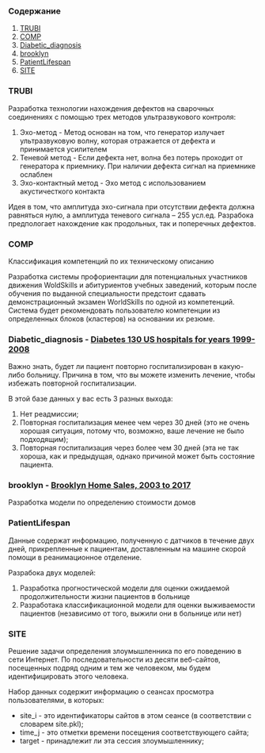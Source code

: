 ### Содержание
1. [TRUBI](#trubi)
2. [COMP](#comp)
3. [Diabetic_diagnosis](#db)
4. [brooklyn](#brooklyn)
5. [PatientLifespan](#pl)
6. [SITE](#site)

### TRUBI <div id='trubi'/>
Разработка технологии нахождения дефектов на сварочных соединениях с помощью трех методов ультразвукового контроля: 
1. Эхо-метод - Метод основан на том, что генератор излучает ультразвуковую волну, которая отражается от дефекта и принимается усилителем
2. Теневой метод - Если дефекта нет, волна без потерь проходит от генератора к приемнику. При наличии дефекта сигнал на приемнике ослаблен
3. Эхо-контактный метод - Эхо метод с использованием акустичесткого контакта

Идея в том, что амплитуда эхо-сигнала при отсутствии дефекта должна равняться нулю, а амплитуда теневого сигнала – 255 усл.ед.
Разрабока предпологает нахождение как продольных, так и поперечных дефектов. 

### COMP <div id='comp'/>
  Классификация компетенций по их техническому описанию 

  Разработка системы профориентации для потенциальных участников движения WoldSkills и абитуриентов учебных заведений, которым после обучения по выданной специальности предстоит сдавать демонстрационный экзамен WorldSkills по одной из компетенций. Система будет рекомендовать пользователю компетенции из определенных блоков (кластеров) на основании их резюме. 

### Diabetic_diagnosis - [Diabetes 130 US hospitals for years 1999-2008](https://www.kaggle.com/brandao/diabetes?select=diabetic_data.csv) <div id='db'/>
  Важно знать, будет ли пациент повторно госпитализирован в какую-либо больницу. Причина в том, что вы можете изменить лечение, чтобы избежать повторной госпитализации.

  В этой базе данных у вас есть 3 разных выхода:

  1. Нет реадмиссии;
  2. Повторная госпитализация менее чем через 30 дней (это не очень хорошая ситуация, потому что, возможно, ваше лечение не было подходящим);
  3. Повторная госпитализация через более чем 30 дней (эта не так хороша, как и предыдущая, однако причиной может быть состояние пациента.


### brooklyn - [Brooklyn Home Sales, 2003 to 2017](https://www.kaggle.com/tianhwu/brooklynhomes2003to2017) <div id='brooklyn'/>

Разработка модели по определению стоимости домов 

### PatientLifespan <div id='pl'/>
Данные содержат информацию, полученную с датчиков в течение двух дней, прикрепленные к пациентам, доставленным на машине скорой помощи в реанимационное отделение. 

Разрабока двух моделей:
1. Разработка прогностической модели для оценки ожидаемой продолжительности жизни пациентов в больнице
2. Разработака классификационной модели для оценки выживаемости пациентов (независимо от того, выжили они в больнице или нет)

### SITE <div id='site'/>
Решение задачи определения злоумышленника по его поведению в сети Интернет. По последовательности из десяти веб-сайтов, посещенных подряд одним и тем же человеком, мы будем идентифицировать этого человека.

Набор данных содержит информацию о сеансах просмотра пользователями, в которых:
- site_i - это идентификаторы сайтов в этом сеансе (в соответствии с словарем site.pkl);
- time_j - это отметки времени посещения соответствующего сайта;
- target - принадлежит ли эта сессия злоумышленнику;





